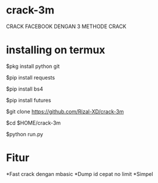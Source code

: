 # crack-3m
CRACK FACEBOOK DENGAN 3 METHODE CRACK

# installing on termux
$pkg install python git

$pip install requests

$pip install bs4

$pip install futures

$git clone https://github.com/Rizal-XD/crack-3m

$cd $HOME/crack-3m

$python run.py

# Fitur 
*Fast crack dengan mbasic
*Dump id cepat no limit
*Simpel
